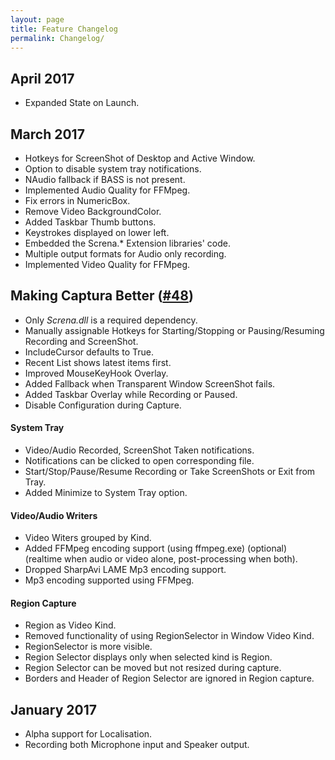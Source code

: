 ```yaml
---
layout: page
title: Feature Changelog
permalink: Changelog/
---
```


## April 2017
* Expanded State on Launch.

## March 2017
* Hotkeys for ScreenShot of Desktop and Active Window.
* Option to disable system tray notifications.
* NAudio fallback if BASS is not present.
* Implemented Audio Quality for FFMpeg.
* Fix errors in NumericBox.
* Remove Video BackgroundColor.
* Added Taskbar Thumb buttons.
* Keystrokes displayed on lower left.
* Embedded the Screna.* Extension libraries' code.
* Multiple output formats for Audio only recording.
* Implemented Video Quality for FFMpeg.

## Making Captura Better ([#48](https://github.com/MathewSachin/Captura/pull/48))
- Only _Screna.dll_ is a required dependency.
- Manually assignable Hotkeys for Starting/Stopping or Pausing/Resuming Recording and ScreenShot.
- IncludeCursor defaults to True.
- Recent List shows latest items first.
- Improved MouseKeyHook Overlay.
- Added Fallback when Transparent Window ScreenShot fails.
- Added Taskbar Overlay while Recording or Paused.
- Disable Configuration during Capture.

#### System Tray
- Video/Audio Recorded, ScreenShot Taken notifications.
- Notifications can be clicked to open corresponding file.
- Start/Stop/Pause/Resume Recording or Take ScreenShots or Exit from Tray.
- Added Minimize to System Tray option.

#### Video/Audio Writers
- Video Witers grouped by Kind.
- Added FFMpeg encoding support (using ffmpeg.exe) (optional) (realtime when audio or video alone, post-processing when both).
- Dropped SharpAvi LAME Mp3 encoding support.
- Mp3 encoding supported using FFMpeg.

#### Region Capture
- Region as Video Kind.
- Removed functionality of using RegionSelector in Window Video Kind.
- RegionSelector is more visible.
- Region Selector displays only when selected kind is Region.
- Region Selector can be moved but not resized during capture.
- Borders and Header of Region Selector are ignored in Region capture.

## January 2017
* Alpha support for Localisation.
* Recording both Microphone input and Speaker output.
